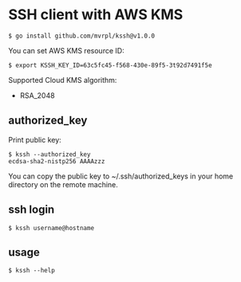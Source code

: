 # SSH client with AWS KMS

    $ go install github.com/mvrpl/kssh@v1.0.0

You can set AWS KMS resource ID:

    $ export KSSH_KEY_ID=63c5fc45-f568-430e-89f5-3t92d7491f5e

Supported Cloud KMS algorithm:

- RSA_2048

## authorized_key

Print public key:

    $ kssh --authorized_key
    ecdsa-sha2-nistp256 AAAAzzz

You can copy the public key to ~/.ssh/authorized_keys in your home directory on the remote machine.

## ssh login

    $ kssh username@hostname

## usage

    $ kssh --help